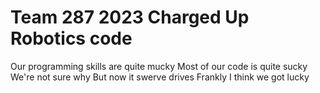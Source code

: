# Team 287 2023 Charged Up Robotics code

Our programming skills are quite mucky
Most of our code is quite sucky
We're not sure why
But now it swerve drives
Frankly I think we got lucky
